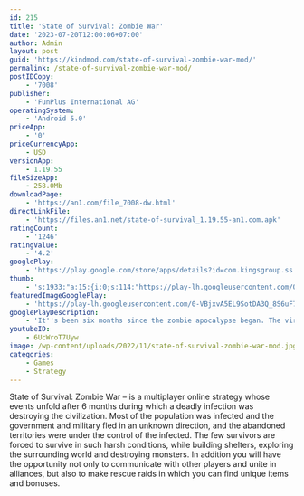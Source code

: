 ```yaml
---
id: 215
title: 'State of Survival: Zombie War'
date: '2023-07-20T12:00:06+07:00'
author: Admin
layout: post
guid: 'https://kindmod.com/state-of-survival-zombie-war-mod/'
permalink: /state-of-survival-zombie-war-mod/
postIDCopy:
    - '7008'
publisher:
    - 'FunPlus International AG'
operatingSystem:
    - 'Android 5.0'
priceApp:
    - '0'
priceCurrencyApp:
    - USD
versionApp:
    - 1.19.55
fileSizeApp:
    - 258.0Mb
downloadPage:
    - 'https://an1.com/file_7008-dw.html'
directLinkFile:
    - 'https://files.an1.net/state-of-survival_1.19.55-an1.com.apk'
ratingCount:
    - '1246'
ratingValue:
    - '4.2'
googlePlay:
    - 'https://play.google.com/store/apps/details?id=com.kingsgroup.ss.xiaomi'
thumb:
    - 's:1933:"a:15:{i:0;s:114:"https://play-lh.googleusercontent.com/0qz17RqW_tgZcOvdEYVV3jSa2JeTrEQhqniUY0YkJWFgq5Z30y8sNlUBJNjjxHNKFA=w526-h296";i:1;s:115:"https://play-lh.googleusercontent.com/BF0LGtApqXfSXBa5jGinVYsDBwjBdsouvozMxsEmtoAfn-bROnCvjOVybZUjnjmZtZ8=w526-h296";i:2;s:115:"https://play-lh.googleusercontent.com/E85uNrj15yi571NL9Rk0IokSCsVQkhdRmNX1qi0u9VlNZawrcGcYJCPd8gLS1FB6m0Q=w526-h296";i:3;s:115:"https://play-lh.googleusercontent.com/1FLfzXSa8QON0eJvZRRrADQCmGkDIY3usquJqgVErRIBTz7HQfAV4kdRtTWizhwNx14=w526-h296";i:4;s:115:"https://play-lh.googleusercontent.com/dbyBS1rr03ZDrbb0tH9vsALq-dARg8nNJuLKoodgPeks-Y3A4vRGL-UwIXKRiRBIH6w=w526-h296";i:5;s:115:"https://play-lh.googleusercontent.com/i5QP-nWHI7cH-nb3V22gLQ0P9EBoFIn_pU5_RT-fmWqOI_N_cos8IE-9DmBA5DpgRgI=w526-h296";i:6;s:114:"https://play-lh.googleusercontent.com/pqhbd-li3X4OXsrSgdhEfB8rQGijp9Y2jpusdTGREYohp0MANNQ91cqU08ZTV8lX6g=w526-h296";i:7;s:115:"https://play-lh.googleusercontent.com/dwagqRZv1_uWXaeMCDfiBMCpVGhNleRUm0BwcItdfkboyH2IFfumGX5kYNYqnggtZ5Q=w526-h296";i:8;s:116:"https://play-lh.googleusercontent.com/e9qawG-w37Vxcz1TtXXdWDgHGQ5QBSQKef2n6Wg9VfUm-c60M986JTriuBmZSVOuUDm0=w526-h296";i:9;s:116:"https://play-lh.googleusercontent.com/_ZRnCPbvbjp4x99HFXe05IWicXmeChXM59GyO4ZHrR8SrMLwvTRzc-StQyFEVkQN6dw_=w526-h296";i:10;s:115:"https://play-lh.googleusercontent.com/NBq3BgVacrqxHX_cmX7PIh_tqkcL3BSd1_j61p6ez1vvzehQvEht96iddyv2ZACfb8c=w526-h296";i:11;s:114:"https://play-lh.googleusercontent.com/OWhqNcoNMptOFzbmt9gCTyCroDZmx1lcPU1-CGx5J5-4_xIpTA-xIL7Wgl84IdZnNA=w526-h296";i:12;s:116:"https://play-lh.googleusercontent.com/erPrvVr1hvSHWsugH8NzqRTqPTPbP3bYp36eGd5Y--bcE2zVQo5ZfZXmMFpeYcK4ary_=w526-h296";i:13;s:115:"https://play-lh.googleusercontent.com/vFQ0tiuejqPKuf1eBO09UUxQ7Ar8vXvvjBGKKzA5nmHIHCCv87vf-Pz6rn-GUjGK-ug=w526-h296";i:14;s:116:"https://play-lh.googleusercontent.com/ulvQ9a8R62uvWS3DY2t6ilHcay3N4KG-CPX-R4RigaAqsrGUs4anJrstwlXLmdq4EDnA=w526-h296";}";'
featuredImageGooglePlay:
    - 'https://play-lh.googleusercontent.com/0-VBjxvA5EL9SotDA3Q_8S6uF7EEnl5Ap1YUFATtc6_hKxYkISY4oY7riQv3AMHjdQ'
googlePlayDescription:
    - 'It''s been six months since the zombie apocalypse began. The virus has infected the city. Six months of terror, horror, survival, and fighting against zombies. You are a survivor and your friends are in a brave fight against monsters. Build a city that survives the constant waves of zombies. Welcome to the State of Survival. Ready for a strategy survival game!The zombie infection has ripped across the country taking all of civilization with it. Now it is survival time, as the surviving military and government have gone underground. The world belongs to the infected now. It is time to build a city with a strategy to survive zombies and monsters. The plague is expanding faster, and the people need a hero! They need a survivor, since the only goal is to survive!.In this adventure, you can make friends or fight against other survivors. Shoot zombies with your sniper gun in fps mode. Death is coming and the battlefield is just for heroes, so build an army!.'
youtubeID:
    - 6UcWroT7Uyw
image: /wp-content/uploads/2022/11/state-of-survival-zombie-war-mod.jpg
categories:
    - Games
    - Strategy
---
```


State of Survival: Zombie War – is a multiplayer online strategy whose events unfold after 6 months during which a deadly infection was destroying the civilization. Most of the population was infected and the government and military fled in an unknown direction, and the abandoned territories were under the control of the infected. The few survivors are forced to survive in such harsh conditions, while building shelters, exploring the surrounding world and destroying monsters. In addition you will have the opportunity not only to communicate with other players and unite in alliances, but also to make rescue raids in which you can find unique items and bonuses.